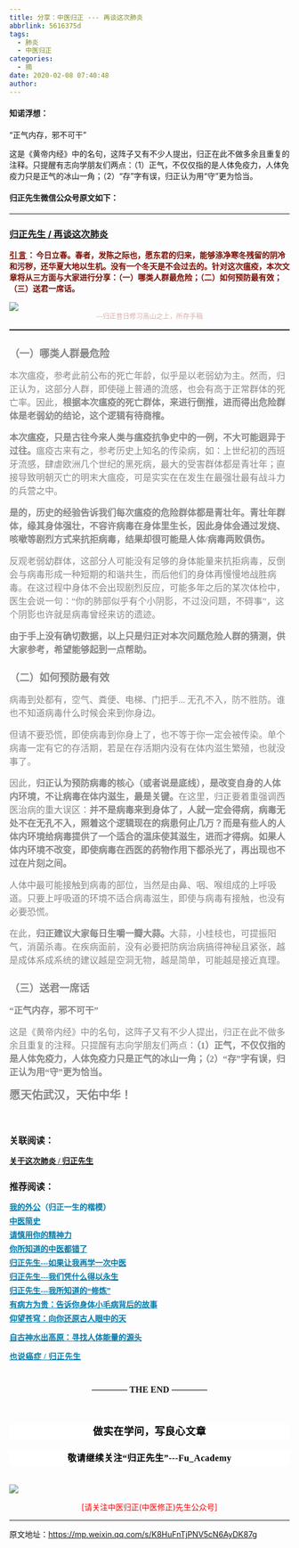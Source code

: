```yaml
---
title: 分享：中医归正 --- 再谈这次肺炎
abbrlink: 5616375d
tags:
  - 肺炎
  - 中医归正
categories:
  - 摘
date: 2020-02-08 07:40:48
author:
---
```


#### 知诺浮想：

“正气内存，邪不可干”

这是《黄帝内经》中的名句，这阵子又有不少人提出，归正在此不做多余且重复的注释。只提醒有志向学朋友们两点：（1）正气，不仅仅指的是人体免疫力，人体免疫力只是正气的冰山一角；（2）“存”字有误，归正认为用“守”更为恰当。

<!-- more -->
#### 归正先生微信公众号原文如下：
---

###  [归正先生 / 再谈这次肺炎](https://mp.weixin.qq.com/s/K8HuFnTjPNV5cN6AyDK87g "跳转至原文")



<div class="rich_media_content ">
                    <section style="margin-top: 15px;white-space: normal;line-height: normal;margin-bottom: 15px;"><span style="font-size: 14px;color: rgb(123, 12, 0);"><span style="font-size: 14px;text-decoration: underline;font-family: 仿宋;"><strong style="font-family: 宋体;letter-spacing: 2px;max-width: 100%;box-sizing: border-box !important;overflow-wrap: break-word !important;"><span style="font-size: 14px;text-decoration: underline;max-width: 100%;font-family: 仿宋;box-sizing: border-box !important;overflow-wrap: break-word !important;">引言</span></strong></span><span style="font-size: 14px;font-family: 仿宋;"><strong style="font-family: 宋体;letter-spacing: 2px;max-width: 100%;box-sizing: border-box !important;overflow-wrap: break-word !important;"><span style="font-size: 14px;max-width: 100%;font-family: 仿宋;box-sizing: border-box !important;overflow-wrap: break-word !important;">：</span></strong></span></span><span style="font-family: 仿宋;font-size: 14px;color: rgb(123, 12, 0);"><strong style="font-family: 宋体;letter-spacing: 2px;max-width: 100%;box-sizing: border-box !important;overflow-wrap: break-word !important;"><span style="font-size: 14px;max-width: 100%;font-family: 仿宋;box-sizing: border-box !important;overflow-wrap: break-word !important;"></span></strong><strong style="font-family: 宋体;letter-spacing: 2px;max-width: 100%;box-sizing: border-box !important;overflow-wrap: break-word !important;"></strong><strong style="font-family: 宋体;letter-spacing: 2px;max-width: 100%;box-sizing: border-box !important;overflow-wrap: break-word !important;"></strong><strong style="font-family: 宋体;letter-spacing: 2px;max-width: 100%;box-sizing: border-box !important;overflow-wrap: break-word !important;"></strong><strong style="font-family: 宋体;letter-spacing: 2px;max-width: 100%;box-sizing: border-box !important;overflow-wrap: break-word !important;"></strong><strong><span style="font-size: 14px;max-width: 100%;font-family: 仿宋;box-sizing: border-box !important;overflow-wrap: break-word !important;">今日立春。</span></strong><strong><span style="font-size: 14px;max-width: 100%;font-family: 仿宋;box-sizing: border-box !important;overflow-wrap: break-word !important;"></span></strong><strong><span style="font-size: 14px;max-width: 100%;font-family: 仿宋;box-sizing: border-box !important;overflow-wrap: break-word !important;">春者，发陈之际也，愿东君的归来，能够涤净寒冬残留的阴冷和污秽，还华夏大地以生机。</span></strong><strong><span style="font-size: 14px;max-width: 100%;font-family: 仿宋;box-sizing: border-box !important;overflow-wrap: break-word !important;"></span></strong><strong><span style="font-size: 14px;max-width: 100%;font-family: 仿宋;box-sizing: border-box !important;overflow-wrap: break-word !important;">没有一个冬天是不会过去的。</span></strong><strong><span style="font-size: 14px;max-width: 100%;font-family: 仿宋;box-sizing: border-box !important;overflow-wrap: break-word !important;"></span></strong></span><span style="font-size: 14px;color: rgb(123, 12, 0);"><strong><span style="font-size: 14px;max-width: 100%;font-family: 仿宋;box-sizing: border-box !important;overflow-wrap: break-word !important;">针对这次瘟疫，本次文章将从三方面与大家进行分享：</span></strong><strong><span style="font-size: 14px;max-width: 100%;font-family: 仿宋;box-sizing: border-box !important;overflow-wrap: break-word !important;"></span></strong></span><span style="color: rgb(123, 12, 0);"><span style="color: rgb(123, 12, 0);font-size: 14px;"><strong><span style="font-size: 14px;max-width: 100%;font-family: 仿宋;box-sizing: border-box !important;overflow-wrap: break-word !important;">（一）</span></strong></span><strong style="font-size: 14px;"><span style="color: rgb(123, 12, 0);max-width: 100%;font-family: 仿宋;box-sizing: border-box !important;overflow-wrap: break-word !important;">哪类人群最危险；</span></strong><strong style="font-size: 14px;"><span style="color: rgb(123, 12, 0);max-width: 100%;font-family: 仿宋;box-sizing: border-box !important;overflow-wrap: break-word !important;"></span></strong><strong style="font-size: 14px;"><span style="color: rgb(123, 12, 0);max-width: 100%;font-family: 仿宋;box-sizing: border-box !important;overflow-wrap: break-word !important;">（二）如何预防最有效；</span></strong><strong style="font-size: 14px;"><span style="color: rgb(123, 12, 0);max-width: 100%;font-family: 仿宋;box-sizing: border-box !important;overflow-wrap: break-word !important;"></span></strong><strong style="font-size: 14px;"><span style="color: rgb(123, 12, 0);max-width: 100%;font-family: 仿宋;box-sizing: border-box !important;overflow-wrap: break-word !important;">（三）送君一席话。</span></strong><strong style="font-size: 14px;"><span style="color: rgb(123, 12, 0);max-width: 100%;font-family: 仿宋;box-sizing: border-box !important;overflow-wrap: break-word !important;"></span></strong></span></section><section style="text-align: center;line-height: normal;margin-bottom: 15px;"><img style="clear: both; display: block; margin:auto;" src="https://tvax2.sinaimg.cn/large/8bf740e1ly1gbri94eb62j20u00kh1kx.jpg" data-type="jpeg" data-w="1280" style="width: 100%;height: auto;" data-backw="578" data-backh="395"  /><span style="background-color: rgb(255, 255, 255);color: rgb(215, 171, 169);font-family: 仿宋;font-size: 12px;">---归正昔日修习高山之上，所存手稿</span></section><hr style="white-space: normal;border-style: solid;border-right-width: 0px;border-bottom-width: 0px;border-left-width: 0px;border-color: rgba(0, 0, 0, 0.1);transform-origin: 0px 0px;transform: scale(1, 0.5);"  /><p style="white-space: normal;margin-top: 25px;"><span style="font-size: 18px;"><strong><span style="color: rgb(136, 136, 136);font-family: 仿宋;text-align: left;">（一）哪类人群最危险</span></strong></span></p><section style="margin-top: 15px;white-space: normal;"><span style="color: rgb(136, 136, 136);font-family: 仿宋;font-size: 16px;text-align: left;">本次瘟疫，参考此前公布的死亡年龄，似乎是以老弱幼为主。然而，归正认为，这部分人群，即使碰上普通的流感，也会有高于正常群体的死亡率。因此，</span><strong><span style="color: rgb(136, 136, 136);font-family: 仿宋;font-size: 16px;text-align: left;">根据本次瘟疫的死亡群体，来进行倒推，进而得出危险群体是老弱幼的结论，这个逻辑有待商榷。</span></strong></section><section style="margin-top: 15px;white-space: normal;"><strong><span style="color: rgb(136, 136, 136);font-family: 仿宋;font-size: 16px;text-align: left;">本次瘟疫，只是古往今来人类与瘟疫抗争史中的一例，不大可能迥异于过往。</span></strong><span style="color: rgb(136, 136, 136);font-family: 仿宋;font-size: 16px;text-align: left;">瘟疫古来有之，参考历史上知名的传染病，如：上世纪初的西班牙流感，肆虐欧洲几个世纪的黑死病，最大的受害群体都是青壮年；直接导致明朝灭亡的明末大瘟疫，可是实实在在发生在最强壮最有战斗力的兵营之中。</span></section><section style="margin-top: 15px;white-space: normal;"><strong><span style="color: rgb(136, 136, 136);font-family: 仿宋;font-size: 16px;text-align: left;">是的，</span></strong><strong><span style="color: rgb(136, 136, 136);font-family: 仿宋;font-size: 16px;text-align: left;">历史的经验告诉我们每次瘟疫的危险群体都是青壮年。</span></strong><strong><span style="color: rgb(136, 136, 136);font-family: 仿宋;font-size: 16px;text-align: left;">青壮年群体，缘其身体强壮，不容许病毒在身体里生长，因此身体会通过发烧、咳嗽等剧烈方式来抗拒病毒，结果却很可能是人体/病毒两败俱伤。</span></strong></section><section style="margin-top: 15px;white-space: normal;"><span style="color: rgb(136, 136, 136);font-family: 仿宋;font-size: 16px;text-align: left;">反观老弱幼群体，这部分人可能没有足够的身体能量来抗拒病毒，反倒会与病毒形成一种短期的和谐共生，而后他们的身体再慢慢地战胜病毒。在这过程中身体不会出现剧烈反应，可能多年之后的某次体检中，医生会说一句：“你的肺部似乎有个小阴影，不过没问题，不碍事”，这个阴影也许就是病毒曾经来访的遗迹。</span></section><p style="margin-bottom: 15px;margin-top: 15px;"><strong><span style="color: rgb(136, 136, 136);font-family: 仿宋;font-size: 16px;text-align: left;">由于手上没有确切数据，以上只是归正对本次问题危险人群的猜测，供大家参考，希望能够起到一点帮助。</span></strong></p><section style="margin-bottom: 15px;margin-top: 25px;"><span style="font-size: 18px;"><strong><span style="color: rgb(136, 136, 136);font-family: 仿宋;text-align: left;">（二）如何预防最有效</span></strong></span></section><p style="margin-bottom: 15px;margin-top: 15px;"><span style="color: rgb(136, 136, 136);font-family: 仿宋;font-size: 16px;text-align: left;">病毒到处都有，空气、粪便、电梯、门把手... 无孔不入，防不胜防。谁也不知道病毒什么时候会来到你身边。</span></p><p style="margin-bottom: 15px;margin-top: 15px;"><span style="color: rgb(136, 136, 136);font-family: 仿宋;font-size: 16px;text-align: left;">但请不要恐慌，即使病毒到你身上了，也不等于你一定会被传染。单个病毒一定有它的存活期，若是在存活期内没有在体内滋生繁殖，也就没事了。</span></p><p style="margin-bottom: 15px;margin-top: 15px;"><span style="color: rgb(136, 136, 136);font-family: 仿宋;font-size: 16px;text-align: left;">因此，</span><strong><span style="color: rgb(136, 136, 136);font-family: 仿宋;font-size: 16px;text-align: left;">归正认为预防病毒的核心（或者说是底线），是改变自身的人体内环境，不让病毒在体内滋生，最是关键。</span></strong><span style="color: rgb(136, 136, 136);font-family: 仿宋;font-size: 16px;text-align: left;">在这里，归正要着重强调西医治病的重大误区：</span><strong><span style="color: rgb(136, 136, 136);font-family: 仿宋;font-size: 16px;text-align: left;">并不是病毒来到身体了，人就一定会得病，病毒无处不在无孔不入，照着这个逻辑现在的病患何止几万？而是有些人的人体内环境给病毒提供了一个适合的温床使其滋生，进而才得病。如果人体内环境不改变，即使病毒在西医的药物作用下都杀光了，再出现也不过在片刻之间。</span></strong></p><p style="margin-bottom: 15px;margin-top: 15px;"><span style="color: rgb(136, 136, 136);font-family: 仿宋;font-size: 16px;text-align: left;">人体中最可能接触到病毒的部位，当然是由鼻、咽、喉组成的上呼吸道。只要上呼吸道的环境不适合病毒滋生，即使与病毒有接触，也没有必要恐慌。</span></p><p style="margin-bottom: 15px;margin-top: 15px;"><span style="color: rgb(136, 136, 136);font-family: 仿宋;font-size: 16px;text-align: left;">在此，</span><strong><span style="color: rgb(136, 136, 136);font-family: 仿宋;font-size: 16px;text-align: left;">归正建议大家每日生嚼一瓣大蒜。</span></strong><span style="color: rgb(136, 136, 136);font-family: 仿宋;font-size: 16px;text-align: left;">大蒜，小桂枝也，可提振阳气，消菌杀毒。在疾病面前，没有必要把防病治病搞得神秘且紧张，越是成体系成系统的建议越是空洞无物，越是简单，可能越是接近真理。</span></p><section style="margin-bottom: 15px;margin-top: 25px;"><span style="font-size: 18px;"><strong><span style="color: rgb(136, 136, 136);font-family: 仿宋;text-align: left;">（三）送君一席话</span></strong></span></section><p style="margin-bottom: 15px;margin-top: 15px;"><strong style="color: rgb(136, 136, 136);font-family: 仿宋;font-size: 16px;text-align: left;">“正气内存，</strong><strong style="color: rgb(136, 136, 136);font-family: 仿宋;font-size: 16px;text-align: left;">邪不可干”</strong></p><p style="margin-bottom: 15px;margin-top: 15px;"><span style="color: rgb(136, 136, 136);font-family: 仿宋;font-size: 16px;text-align: left;">这是《黄帝内经》中的名句，这阵子又有不少人提出，归正在此不做多余且重复的注释。</span><span style="color: rgb(136, 136, 136);font-family: 仿宋;font-size: 16px;text-align: left;">只提醒有志向学朋友们两点：</span><strong style="color: rgb(136, 136, 136);font-family: 仿宋;font-size: 16px;text-align: left;">（1）正气，不仅仅指的是人体免疫力，人体免疫力只是正气的冰山一角；</strong><strong style="color: rgb(136, 136, 136);font-family: 仿宋;font-size: 16px;text-align: left;">（2）“存”字有误，归正认为用“守”更为恰当。</strong></p><p style="margin-bottom: 15px;margin-top: 15px;"><span style="color: rgb(136, 136, 136);font-family: 仿宋;font-size: 16px;text-align: left;"></span></p><p style="margin-bottom: 15px;margin-top: 15px;"><span style="font-size: 20px;"><strong><span style="color: rgb(136, 136, 136);font-family: 仿宋;text-align: left;">愿天佑武汉，天佑中华！</span></strong></span></p><p style="margin-bottom: 15px;margin-top: 15px;"><span style="font-size: 20px;"><strong><span style="color: rgb(136, 136, 136);font-family: 仿宋;text-align: left;"><br  /></span></strong></span></p><section style="margin-bottom: 15px;white-space: normal;line-height: 1.5em;margin-top: 20px;"><strong style="font-family: 仿宋;font-size: 16px;"><span style="text-align: center;">关联阅读：</span></strong></section><section style="white-space: normal;margin-top: 5px;margin-bottom: 5px;line-height: normal;"><strong style="font-family: 仿宋;font-size: 16px;"></strong><a target="_blank" href="http://mp.weixin.qq.com/s?__biz=MzI5NzQzMzY5NQ==&amp;mid=2247484231&amp;idx=1&amp;sn=d8df6f9b5ccb32e8421dcc39319f1ab3&amp;chksm=ecb46c77dbc3e561fce6ea3decb5c9bbfc435bec524973ec000f92c3a1412b62189515f35ae2&amp;scene=21#wechat_redirect" data-itemshowtype="0" tab="innerlink" style="text-decoration: underline;" data-linktype="2"><strong><span style="text-decoration: underline;font-family: 仿宋;font-size: 14px;text-align: center;">关于这次肺炎 / 归正先生</span></strong></a></section><section style="white-space: normal;margin-top: 5px;margin-bottom: 5px;line-height: normal;"><br  /></section><p style="margin-top: 5px;margin-bottom: 15px;white-space: normal;line-height: 1.5em;"><strong style="font-family: 仿宋;font-size: 16px;"><span style="text-align: center;">推荐阅读：</span></strong></p><p style="margin-top: 5px;margin-bottom: 5px;white-space: normal;line-height: normal;"><strong><span style="text-decoration: underline;color: rgb(0, 122, 170);font-family: 仿宋;font-size: 14px;text-align: center;"><a href="http://mp.weixin.qq.com/s?__biz=MzI5NzQzMzY5NQ==&amp;mid=2247483946&amp;idx=1&amp;sn=ea0bcd7f5add86208cff4173eadf6556&amp;chksm=ecb46d1adbc3e40cd0deb6d82999f4e138aeccfbcc696966f0eab5f4732075037fa7eb6caa07&amp;scene=21#wechat_redirect" target="_blank" data-linktype="2" style="color: rgb(0, 122, 170);">我的外公</a></span><span style="color: rgb(0, 122, 170);font-family: 仿宋;font-size: 14px;text-align: center;">（归正一生的楷模）</span></strong></p><p style="margin-top: 5px;margin-bottom: 5px;white-space: normal;line-height: normal;"><a target="_blank" href="http://mp.weixin.qq.com/s?__biz=MzI5NzQzMzY5NQ==&amp;mid=2247484224&amp;idx=1&amp;sn=000e808f30509ab836574f26196e5a51&amp;chksm=ecb46c70dbc3e5662d3556e2cc6fc0605c2ef403783ba571bebc7124902547c5f2eb727110b0&amp;scene=21#wechat_redirect" data-itemshowtype="0" tab="innerlink" data-linktype="2"><strong><span style="text-decoration: underline;color: rgb(0, 122, 170);font-family: 仿宋;font-size: 14px;text-align: center;">中医简史</span></strong></a><br  /></p><p style="margin-top: 5px;margin-bottom: 5px;white-space: normal;line-height: normal;"><a href="http://mp.weixin.qq.com/s?__biz=MzI5NzQzMzY5NQ==&amp;mid=2247484012&amp;idx=1&amp;sn=7cb2b912d3850de25b5c5f46c9399bf9&amp;chksm=ecb46d5cdbc3e44ab3fdf567fc8adb4169158ac24916333d995d2b7fca7650d470b53380a702&amp;scene=21#wechat_redirect" target="_blank" data-linktype="2" style="color: rgb(0, 122, 170);text-decoration: underline;font-family: 仿宋;font-size: 14px;"><strong><span style="text-align: center;">请慎用你的精神力</span></strong></a></p><p style="margin-top: 5px;margin-bottom: 5px;white-space: normal;line-height: normal;"><a href="http://mp.weixin.qq.com/s?__biz=MzI5NzQzMzY5NQ==&amp;mid=2247484107&amp;idx=1&amp;sn=9376c455f88cc445f0686c49d45681e5&amp;chksm=ecb46dfbdbc3e4edacc5b562a6ff088f95105aa6a4ed765f102502503f0311be1d43bbe73854&amp;scene=21#wechat_redirect" target="_blank" data-linktype="2" style="color: rgb(0, 122, 170);text-decoration: underline;"><strong><span style="font-family: 仿宋;font-size: 14px;text-align: center;">你所知道的中医都错了</span></strong></a><br  /></p><p style="margin-top: 5px;margin-bottom: 5px;white-space: normal;line-height: normal;"><a href="http://mp.weixin.qq.com/s?__biz=MzI5NzQzMzY5NQ==&amp;mid=2247484087&amp;idx=1&amp;sn=b76fe020a7a744a3f3c7850ad15671e6&amp;chksm=ecb46d87dbc3e491b5c1b56acfa70882bbf3af3c355f8e999c60476e7028238e2441eed1d4da&amp;scene=21#wechat_redirect" target="_blank" data-linktype="2" style="color: rgb(0, 122, 170);text-decoration: underline;"><strong><span style="font-family: 仿宋;font-size: 14px;text-align: center;">归正先生---如果让我再学一次中医</span></strong></a><br  /></p><p style="margin-top: 5px;margin-bottom: 5px;white-space: normal;line-height: normal;"><strong><span style="text-decoration: underline;color: rgb(0, 122, 170);font-family: 仿宋;font-size: 14px;text-align: center;"><a href="http://mp.weixin.qq.com/s?__biz=MzI5NzQzMzY5NQ==&amp;mid=2247484123&amp;idx=1&amp;sn=a338020668e71e03bc3aa12be292db18&amp;chksm=ecb46debdbc3e4fdb775697f54e95816bf3a981e8de06c10ddf38f756e2520d838f79d45f144&amp;scene=21#wechat_redirect" target="_blank" data-linktype="2" style="color: rgb(0, 122, 170);">归正先生---我们凭什么得以永生</a></span></strong></p><p style="margin-top: 5px;margin-bottom: 5px;white-space: normal;line-height: normal;"><strong><span style="text-decoration: underline;color: rgb(0, 122, 170);font-family: 仿宋;font-size: 14px;text-align: center;"><a href="http://mp.weixin.qq.com/s?__biz=MzI5NzQzMzY5NQ==&amp;mid=2247484065&amp;idx=1&amp;sn=6529850aef8f94867b432e60c5deadc4&amp;chksm=ecb46d91dbc3e487bef9ba1a3d92845566ac1edcd720100255cf4c05026c333e49e089705e17&amp;scene=21#wechat_redirect" target="_blank" data-linktype="2" style="color: rgb(0, 122, 170);">归正先生---我所知道的“修炼”</a></span></strong></p><p style="margin-top: 5px;margin-bottom: 5px;white-space: normal;line-height: normal;"><strong><span style="text-decoration: underline;font-family: 仿宋;font-size: 14px;color: rgb(0, 122, 170);text-align: center;"><a href="http://mp.weixin.qq.com/s?__biz=MzI5NzQzMzY5NQ==&amp;mid=2247484089&amp;idx=1&amp;sn=d49c8b96732f8c6b9e0d703ad6ee7695&amp;chksm=ecb46d89dbc3e49f2b4c29c40ead678d8132b4e7fdac14faff72c31b9e61f2a864d5d2ca663d&amp;scene=21#wechat_redirect" target="_blank" data-linktype="2" style="color: rgb(0, 122, 170);">有病方为贵：告诉你身体小毛病背后的故事</a></span></strong></p><p style="margin-top: 5px;margin-bottom: 5px;white-space: normal;line-height: normal;"><a href="http://mp.weixin.qq.com/s?__biz=MzI5NzQzMzY5NQ==&amp;mid=2247483964&amp;idx=1&amp;sn=f3981bc0edee904bfcf1f8318ba17db9&amp;chksm=ecb46d0cdbc3e41a1b9690db7c84e9150a12dd3fba6ddcb109fc3dec54f2a88f6f540db9b44b&amp;scene=21#wechat_redirect" target="_blank" data-linktype="2" style="color: rgb(0, 122, 170);text-decoration: underline;font-family: 仿宋;font-size: 14px;"><strong><span style="text-align: center;">仰望苍穹：向你还原古人眼中的天</span></strong></a></p><p><strong><span style="text-decoration: underline;font-family: 仿宋;font-size: 14px;color: rgb(0, 122, 170);text-align: center;"><a href="http://mp.weixin.qq.com/s?__biz=MzI5NzQzMzY5NQ==&amp;mid=2247483837&amp;idx=1&amp;sn=ee187f53d00e93d4df6fcf2d4cecd2a9&amp;chksm=ecb46e8ddbc3e79b68c067618a189e628651cf85a23b947cdb7e4aa3a1edd3b4f100d4566b97&amp;scene=21#wechat_redirect" target="_blank" data-linktype="2" style="color: rgb(0, 122, 170);">自古神水出高原：寻找人体能量的源头</a></span></strong><br  /></p><p style="margin-top: 5px;margin-bottom: 5px;white-space: normal;line-height: normal;"><strong style="color: rgb(0, 122, 170);text-decoration: underline;font-family: 仿宋;letter-spacing: 0.5px;font-size: 14px;background-color: rgb(255, 255, 255);"><a href="http://mp.weixin.qq.com/s?__biz=MzI5NzQzMzY5NQ==&amp;mid=2247484160&amp;idx=1&amp;sn=0e87693db4b2b76954137fb20b0bc7df&amp;chksm=ecb46c30dbc3e52630634fc9b13cc9ca29deba458be5a195a4c91a3a161f160508b928bdf330&amp;scene=21#wechat_redirect" target="_blank" data-linktype="2" style="color: rgb(0, 122, 170);text-decoration: underline;font-family: 仿宋;letter-spacing: 0.5px;font-size: 14px;background-color: rgb(255, 255, 255);">也说癌症 / 归正先生</a></strong></p><p style="margin-top: 5px;margin-bottom: 5px;white-space: normal;line-height: normal;"><br  /></p><section style="margin-top: 20px;margin-bottom: 15px;white-space: normal;text-align: center;"><span style="font-family: 仿宋;font-size: 16px;"><strong style="text-align: justify;">———— THE END ————</strong></span></section><p style="margin-top: 15px;margin-bottom: 15px;white-space: normal;text-align: center;"><br  /></p><section style="margin-top: 20px;margin-bottom: 5px;white-space: normal;font-size: 16px;max-width: 100%;min-height: 1em;color: rgb(62, 62, 62);text-align: center;line-height: 1.75em;background-color: rgb(255, 255, 255);box-sizing: border-box !important;overflow-wrap: break-word !important;"><strong><span style="font-size: 18px;color: rgb(0, 0, 0);max-width: 100%;font-family: 仿宋;letter-spacing: 0.5px;box-sizing: border-box !important;overflow-wrap: break-word !important;">做实在学问，写良心文章</span></strong></section><section style="margin-top: 20px;margin-bottom: 15px;white-space: normal;font-size: 16px;max-width: 100%;min-height: 1em;color: rgb(62, 62, 62);background-color: rgb(255, 255, 255);line-height: 1.75em;text-align: center;box-sizing: border-box !important;overflow-wrap: break-word !important;"><strong><span style="color: rgb(0, 0, 0);max-width: 100%;font-family: 仿宋;letter-spacing: 0.5px;box-sizing: border-box !important;overflow-wrap: break-word !important;">敬请继续关注“归正先生”---Fu_Academy</span></strong></section><hr style="white-space: normal;font-size: 16px;max-width: 100%;color: rgb(62, 62, 62);background-color: rgb(255, 255, 255);box-sizing: border-box !important;overflow-wrap: break-word !important;"  />
					<img style="clear: both; display: block; margin:auto;" src="http://wx1.sinaimg.cn/mw690/8bf740e1gy1fgqt1hfuomj20hs0bzmyp.jpg" /><p style="text-align: center; color: red">[请关注中医归正(中医修正)先生公众号]</p><hr />
                </div>



原文地址：https://mp.weixin.qq.com/s/K8HuFnTjPNV5cN6AyDK87g


